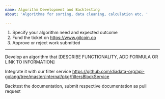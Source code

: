 ```yaml
---
name: Algorithm Development and Backtesting
about: 'Algorithms for sorting, data cleaning, calculation etc. '

---
```


1. Specify your algorithm need and expected outcome
2. Fund the ticket on https://www.gitcoin.co
3. Approve or reject work submitted
________________________________

Develop an algorithm that [DESCRIBE FUNCTIONALITY, ADD FORMULA OR LINK TO INFORMATION]

Integrate it with our filter service https://github.com/diadata-org/api-golang/tree/master/internal/pkg/filtersBlockService

Backtest the documentation, submit respective documentation as pull request
